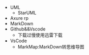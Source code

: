 * UML
  * StarUML 
* Axure rp
* MarkDown
* Github&&Vscode
  * 下载过慢使用迅雷下载
* VsCode 
  * MarkMap:MarkDown转思维导图  